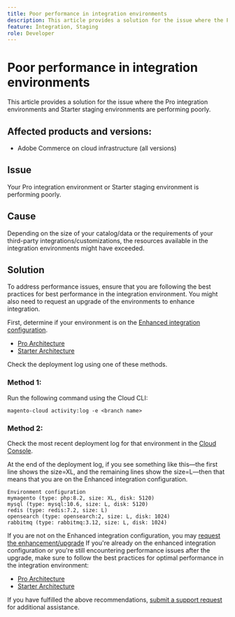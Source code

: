 ```yaml
---
title: Poor performance in integration environments
description: This article provides a solution for the issue where the Pro integration environments and Starter staging environments are performing poorly.
feature: Integration, Staging
role: Developer
---
```

# Poor performance in integration environments

This article provides a solution for the issue where the Pro integration environments and Starter staging environments are performing poorly.

## Affected products and versions:

* Adobe Commerce on cloud infrastructure (all versions)

## Issue

Your Pro integration environment or Starter staging environment is performing poorly.

## Cause

Depending on the size of your catalog/data or the requirements of your third-party integrations/customizations, the resources available in the integration environments might have exceeded.

## Solution

To address performance issues, ensure that you are following the best practices for best performance in the integration environment. You might also need to request an upgrade of the environments to enhance integration. 

First, determine if your environment is on the [Enhanced integration configuration](https://experienceleague.adobe.com/en/docs/commerce-knowledge-base/kb/announcements/commerce-announcements/integration-environment-enhancement-request-pro-and-starter).

* [Pro Architecture](https://experienceleague.adobe.com/en/docs/commerce-cloud-service/user-guide/architecture/pro-architecture#integration-environment)
* [Starter Architecture](https://experienceleague.adobe.com/en/docs/commerce-cloud-service/user-guide/architecture/starter-architecture#staging-environment)

Check the deployment log using one of these methods.

### Method 1:

Run the following command using the Cloud CLI:

`magento-cloud activity:log -e <branch name>`

### Method 2:

Check the most recent deployment log for that environment in the [Cloud Console](https://console.adobecommerce.com).

At the end of the deployment log, if you see something like this—the first line shows the size=XL, and the remaining lines show the size=L—then that means that you are on the Enhanced integration configuration.

```
Environment configuration
mymagento (type: php:8.2, size: XL, disk: 5120)
mysql (type: mysql:10.6, size: L, disk: 5120)
redis (type: redis:7.2, size: L)
opensearch (type: opensearch:2, size: L, disk: 1024)
rabbitmq (type: rabbitmq:3.12, size: L, disk: 1024)
```

If you are not on the Enhanced integration configuration, you may [request the enhancement/upgrade](https://experienceleague.adobe.com/en/docs/commerce-knowledge-base/kb/announcements/commerce-announcements/integration-environment-enhancement-request-pro-and-starter)
If you're already on the enhanced integration configuration or you're still encountering performance issues after the upgrade, make sure to follow the best practices for optimal performance in the integration environment: 

* [Pro Architecture](https://experienceleague.adobe.com/en/docs/commerce-cloud-service/user-guide/architecture/pro-architecture#integration-environment)
* [Starter Architecture](https://experienceleague.adobe.com/en/docs/commerce-cloud-service/user-guide/architecture/starter-architecture#staging-environment)

If you have fulfilled the above recommendations, [submit a support request](https://experienceleague.adobe.com/en/docs/commerce-knowledge-base/kb/help-center-guide/magento-help-center-user-guide#submit-ticket) for additional assistance.
 
